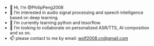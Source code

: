 - 👋 Hi, I’m @PhilipPeng2008
- 👀 I’m interested in audio signal processing and speech intelligence based on deep learning. 
- 🌱 I’m currently learning python and tesorflow.
- 💞️ I’m looking to collaborate on personalized ASR/TTS, AI composition and so on. 
- 📫 please contact to me by email: wolf2008.cn@gmail.com

<!---
PhilipPeng2008/PhilipPeng2008 is a ✨ special ✨ repository because its `README.md` (this file) appears on your GitHub profile.
You can click the Preview link to take a look at your changes.
--->
